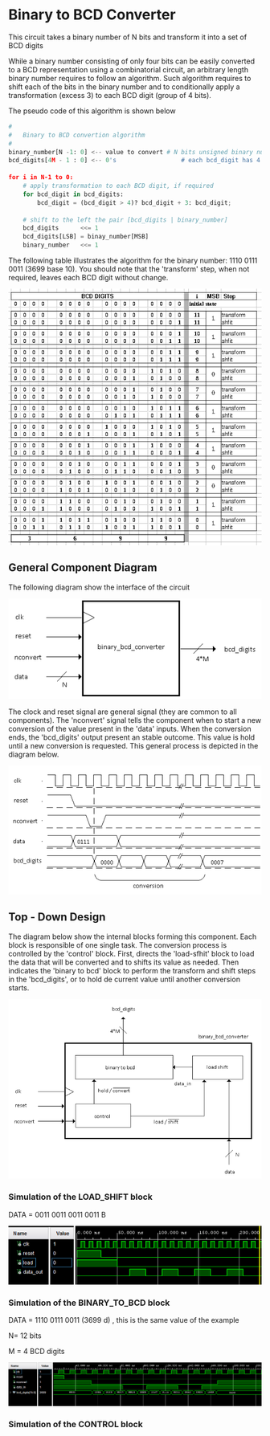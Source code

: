# Binary to BCD Converter

This circuit takes a binary number of N bits and transform it into a set of BCD digits

While a binary number consisting of only four bits can be easily converted to a BCD representation using a combinatorial circuit, an arbitrary length binary number requires to follow an algorithm. Such algorithm requires to shift each of the bits in the binary number and to conditionally apply a transformation (excess 3) to each BCD digit (group of 4 bits).

The pseudo code of this algorithm is shown below

````python
#
# 	Binary to BCD convertion algorithm
#
binary_number[N -1: 0] <-- value to convert	# N bits unsigned binary number
bcd_digits[4M - 1 : 0] <-- 0's              	# each bcd_digit has 4 bits

for i in N-1 to 0:
    # apply transformation to each BCD digit, if required
    for bcd_digit in bcd_digits:
        bcd_digit = (bcd_digit > 4)? bcd_digit + 3: bcd_digit;

    # shift to the left the pair [bcd_digits | binary_number]
    bcd_digits      <<= 1
    bcd_digits[LSB] = binay_number[MSB]
    binary_number   <<= 1
````



The following table illustrates the algorithm for the binary number: 1110 0111 0011 (3699 base 10). You should note that the 'transform' step, when not required, leaves each BCD digit without change.

![paper_example](resources/images/paper_example.png)


## General Component Diagram

The following diagram show the interface of the circuit



![component_interface](resources/images/component_interface.png)



The clock and reset signal are general signal (they are common to all components). The 'nconvert' signal tells the component when to start a new conversion of the value present in the 'data' inputs. When the conversion ends, the 'bcd_digits' output present an stable outcome. This value is hold until a new conversion is requested. This general process is depicted in the diagram below. 

![interface_waveforms](resources/images/interface_waveforms.png)

## Top - Down Design

The diagram below show the internal blocks forming this component. Each block is responsible of one single task. The conversion process is controlled by the 'control' block. First, directs the 'load-sfhit' block to load the data that will be converted and to shifts its value as needed. Then indicates the 'binary to bcd' block to perform the transform and shift steps in the 'bcd_digits', or to hold de current value until another conversion starts.

![block_diagram](resources/images/block_diagram.png)



### Simulation of the LOAD_SHIFT block

DATA = 0011 0011 0011 0011 B 

![simulation_load_shift](resources/images/simulation_load_shift.png)



### Simulation of the BINARY_TO_BCD block

DATA = 1110 0111 0011 (3699 d) , this is the same value of the example

N= 12 bits

M = 4 BCD digits 

![simulation_binary_to_bcd](resources/images/simulation_binary_to_bcd.png)



### Simulation of the CONTROL block
